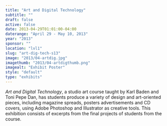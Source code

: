 ```yaml
---
title: "Art and Digital Technology"
subtitle: ""
draft: false
active: false
date: 2013-04-29T01:01:00-04:00
daterange: "April 29 - May 10, 2013"
year: "2013"
sponsor: ""
location: "lvl1"
slug: "art-dig-tech-s13"
image: "2013/04-artdig.jpg"
imagethumb: "2013/04-artdigthumb.png"
imagealt: "Exhibit Poster"
style: "default"
type: "exhibits"
---
```


<em>Art and Digital Technology</em>, a studio art course taught by Karl   Baden and Toni Pepe Dan, has students produce a variety of design and   art-oriented pieces, including magazine spreads, posters advertisements   and CD covers, using Adobe Photoshop and Illustrator as creative tools.   This exhibition consists of excerpts from the final projects of students   from the course.
